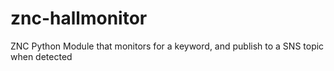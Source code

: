 # znc-hallmonitor
ZNC Python Module that monitors for a keyword, and publish to a SNS topic when detected
